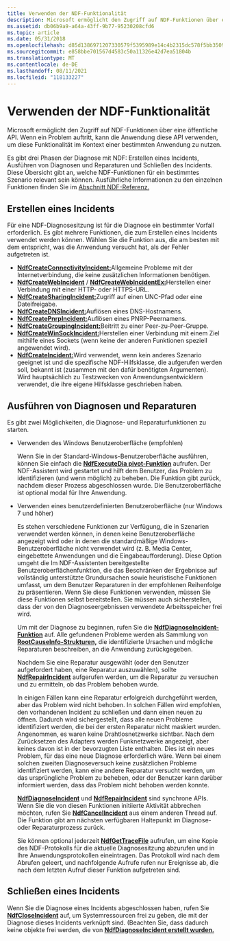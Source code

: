 ```yaml
---
title: Verwenden der NDF-Funktionalität
description: Microsoft ermöglicht den Zugriff auf NDF-Funktionen über eine öffentliche API. Wenn ein Problem auftritt, kann die Anwendung diese API verwenden, um diese Funktionalität im Kontext einer bestimmten Anwendung zu nutzen.
ms.assetid: db06b9a9-a64a-43ff-9b77-95230208cfd6
ms.topic: article
ms.date: 05/31/2018
ms.openlocfilehash: d85d1386971207330579f5395989e14c4b2315dc578f5bb3509695b99d6e215a
ms.sourcegitcommit: e858bbe701567d4583c50a11326e42d7ea51804b
ms.translationtype: MT
ms.contentlocale: de-DE
ms.lasthandoff: 08/11/2021
ms.locfileid: "118133227"
---
```

# <a name="using-ndf-functionality"></a>Verwenden der NDF-Funktionalität

Microsoft ermöglicht den Zugriff auf NDF-Funktionen über eine öffentliche API. Wenn ein Problem auftritt, kann die Anwendung diese API verwenden, um diese Funktionalität im Kontext einer bestimmten Anwendung zu nutzen.

Es gibt drei Phasen der Diagnose mit NDF: Erstellen eines Incidents, Ausführen von Diagnosen und Reparaturen und Schließen des Incidents. Diese Übersicht gibt an, welche NDF-Funktionen für ein bestimmtes Szenario relevant sein können. Ausführliche Informationen zu den einzelnen Funktionen finden Sie im [Abschnitt NDF-Referenz.](ndf-reference.md)

## <a name="creating-an-incident"></a>Erstellen eines Incidents

Für eine NDF-Diagnosesitzung ist für die Diagnose ein bestimmter Vorfall erforderlich. Es gibt mehrere Funktionen, die zum Erstellen eines Incidents verwendet werden können. Wählen Sie die Funktion aus, die am besten mit dem entspricht, was die Anwendung versucht hat, als der Fehler aufgetreten ist.

-   [**NdfCreateConnectivityIncident:**](/windows/desktop/api/Ndfapi/nf-ndfapi-ndfcreateconnectivityincident)Allgemeine Probleme mit der Internetverbindung, die keine zusätzlichen Informationen benötigen.
-   [**NdfCreateWebIncident**](/windows/desktop/api/Ndfapi/nf-ndfapi-ndfcreatewebincident) / [**NdfCreateWebIncidentEx:**](/windows/desktop/api/Ndfapi/nf-ndfapi-ndfcreatewebincidentex)Herstellen einer Verbindung mit einer HTTP- oder HTTPS-URL.
-   [**NdfCreateSharingIncident:**](/windows/desktop/api/Ndfapi/nf-ndfapi-ndfcreatesharingincident)Zugriff auf einen UNC-Pfad oder eine Dateifreigabe.
-   [**NdfCreateDNSIncident:**](/windows/desktop/api/Ndfapi/nf-ndfapi-ndfcreatednsincident)Auflösen eines DNS-Hostnamens.
-   [**NdfCreatePnrpIncident:**](/windows/desktop/api/Ndfapi/nf-ndfapi-ndfcreatepnrpincident)Auflösen eines PNRP-Peernamens.
-   [**NdfCreateGroupingIncident:**](/windows/desktop/api/Ndfapi/nf-ndfapi-ndfcreategroupingincident)Beitritt zu einer Peer-zu-Peer-Gruppe.
-   [**NdfCreateWinSockIncident:**](/windows/desktop/api/Ndfapi/nf-ndfapi-ndfcreatewinsockincident)Herstellen einer Verbindung mit einem Ziel mithilfe eines Sockets (wenn keine der anderen Funktionen speziell angewendet wird).
-   [**NdfCreateIncident:**](/windows/desktop/api/Ndfapi/nf-ndfapi-ndfcreateincident)Wird verwendet, wenn kein anderes Szenario geeignet ist und die spezifische NDF-Hilfsklasse, die aufgerufen werden soll, bekannt ist (zusammen mit den dafür benötigten Argumenten). Wird hauptsächlich zu Testzwecken von Anwendungsentwicklern verwendet, die ihre eigene Hilfsklasse geschrieben haben.

## <a name="running-diagnosis-and-repairs"></a>Ausführen von Diagnosen und Reparaturen

Es gibt zwei Möglichkeiten, die Diagnose- und Reparaturfunktionen zu starten.

-   Verwenden des Windows Benutzeroberfläche (empfohlen)

    Wenn Sie in der Standard-Windows-Benutzeroberfläche ausführen, können Sie einfach die [**NdfExecuteDia pivot-Funktion**](/windows/desktop/api/Ndfapi/nf-ndfapi-ndfexecutediagnosis) aufrufen. Der NDF-Assistent wird gestartet und hilft dem Benutzer, das Problem zu identifizieren (und wenn möglich) zu beheben. Die Funktion gibt zurück, nachdem dieser Prozess abgeschlossen wurde. Die Benutzeroberfläche ist optional modal für Ihre Anwendung.

-   Verwenden eines benutzerdefinierten Benutzeroberfläche (nur Windows 7 und höher)

    Es stehen verschiedene Funktionen zur Verfügung, die in Szenarien verwendet werden können, in denen keine Benutzeroberfläche angezeigt wird oder in denen die standardmäßige Windows-Benutzeroberfläche nicht verwendet wird (z. B. Media Center, eingebettete Anwendungen und die Eingabeaufforderung). Diese Option umgeht die Im NDF-Assistenten bereitgestellte Benutzeroberflächenfunktion, die das Beschränken der Ergebnisse auf vollständig unterstützte Grundursachen sowie heuristische Funktionen umfasst, um dem Benutzer Reparaturen in der empfohlenen Reihenfolge zu präsentieren. Wenn Sie diese Funktionen verwenden, müssen Sie diese Funktionen selbst bereitstellen. Sie müssen auch sicherstellen, dass der von den Diagnoseergebnissen verwendete Arbeitsspeicher frei wird.

    Um mit der Diagnose zu beginnen, rufen Sie die [**NdfDiagnoseIncident-Funktion**](/windows/desktop/api/Ndfapi/nf-ndfapi-ndfdiagnoseincident) auf. Alle gefundenen Probleme werden als Sammlung von [**RootCauseInfo-Strukturen,**](/windows/win32/api/ndattrib/ns-ndattrib-rootcauseinfo) die identifizierte Ursachen und mögliche Reparaturen beschreiben, an die Anwendung zurückgegeben.

    Nachdem Sie eine Reparatur ausgewählt (oder den Benutzer aufgefordert haben, eine Reparatur auszuwählen), sollte [**NdfRepairIncident**](/windows/desktop/api/Ndfapi/nf-ndfapi-ndfrepairincident) aufgerufen werden, um die Reparatur zu versuchen und zu ermitteln, ob das Problem behoben wurde.

    In einigen Fällen kann eine Reparatur erfolgreich durchgeführt werden, aber das Problem wird nicht behoben. In solchen Fällen wird empfohlen, den vorhandenen Incident zu schließen und dann einen neuen zu öffnen. Dadurch wird sichergestellt, dass alle neuen Probleme identifiziert werden, die bei der ersten Reparatur nicht maskiert wurden. Angenommen, es waren keine Drahtlosnetzwerke sichtbar. Nach dem Zurücksetzen des Adapters werden Funknetzwerke angezeigt, aber keines davon ist in der bevorzugten Liste enthalten. Dies ist ein neues Problem, für das eine neue Diagnose erforderlich wäre. Wenn bei einem solchen zweiten Diagnoseversuch keine zusätzlichen Probleme identifiziert werden, kann eine andere Reparatur versucht werden, um das ursprüngliche Problem zu beheben, oder der Benutzer kann darüber informiert werden, dass das Problem nicht behoben werden konnte.

    [**NdfDiagnoseIncident**](/windows/desktop/api/Ndfapi/nf-ndfapi-ndfdiagnoseincident) und [**NdfRepairIncident**](/windows/desktop/api/Ndfapi/nf-ndfapi-ndfrepairincident) sind synchrone APIs. Wenn Sie die von diesen Funktionen initiierte Aktivität abbrechen möchten, rufen Sie [**NdfCancelIncident**](/windows/desktop/api/Ndfapi/nf-ndfapi-ndfcancelincident) aus einem anderen Thread auf. Die Funktion gibt am nächsten verfügbaren Haltepunkt im Diagnose- oder Reparaturprozess zurück.

    Sie können optional jederzeit [**NdfGetTraceFile**](/windows/desktop/api/Ndfapi/nf-ndfapi-ndfgettracefile) aufrufen, um eine Kopie des NDF-Protokolls für die aktuelle Diagnosesitzung abzurufen und in Ihre Anwendungsprotokollen eineintragen. Das Protokoll wird nach dem Abrufen geleert, und nachfolgende Aufrufe rufen nur Ereignisse ab, die nach dem letzten Aufruf dieser Funktion aufgetreten sind.

## <a name="closing-an-incident"></a>Schließen eines Incidents

Wenn Sie die Diagnose eines Incidents abgeschlossen haben, rufen Sie [**NdfCloseIncident**](/windows/desktop/api/Ndfapi/nf-ndfapi-ndfcloseincident) auf, um Systemressourcen frei zu geben, die mit der Diagnose dieses Incidents verknüpft sind. (Beachten Sie, dass dadurch keine objekte frei werden, die von [**NdfDiagnoseIncident erstellt wurden.**](/windows/desktop/api/Ndfapi/nf-ndfapi-ndfdiagnoseincident)
